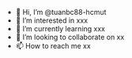 - 👋 Hi, I’m @tuanbc88-hcmut
- 👀 I’m interested in xxx
- 🌱 I’m currently learning xxx
- 💞️ I’m looking to collaborate on xx
- 📫 How to reach me xx

<!---
tuanbc88-hcmut/tuanbc88-hcmut is a ✨ special ✨ repository because its `README.md` (this file) appears on your GitHub profile.
You can click the Preview link to take a look at your changes.
--->
